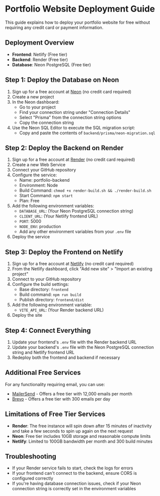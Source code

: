 # Portfolio Website Deployment Guide

This guide explains how to deploy your portfolio website for free without requiring any credit card or payment information.

## Deployment Overview

- **Frontend**: Netlify (Free tier)
- **Backend**: Render (Free tier)
- **Database**: Neon PostgreSQL (Free tier)

## Step 1: Deploy the Database on Neon

1. Sign up for a free account at [Neon](https://neon.tech/) (no credit card required)
2. Create a new project
3. In the Neon dashboard:
   - Go to your project
   - Find your connection string under "Connection Details"
   - Select "Prisma" from the connection string options
   - Copy the connection string
4. Use the Neon SQL Editor to execute the SQL migration script:
   - Copy and paste the contents of `backend/prisma/neon-migration.sql`

## Step 2: Deploy the Backend on Render

1. Sign up for a free account at [Render](https://render.com/) (no credit card required)
2. Create a new Web Service
3. Connect your GitHub repository
4. Configure the service:
   - Name: portfolio-backend
   - Environment: Node
   - Build Command: `chmod +x render-build.sh && ./render-build.sh`
   - Start Command: `npm start`
   - Plan: Free
5. Add the following environment variables:
   - `DATABASE_URL`: (Your Neon PostgreSQL connection string)
   - `CLIENT_URL`: (Your Netlify frontend URL)
   - `PORT`: 5000
   - `NODE_ENV`: production
   - Add any other environment variables from your `.env` file
6. Deploy the service

## Step 3: Deploy the Frontend on Netlify

1. Sign up for a free account at [Netlify](https://netlify.com/) (no credit card required)
2. From the Netlify dashboard, click "Add new site" > "Import an existing project"
3. Connect to your GitHub repository
4. Configure the build settings:
   - Base directory: `frontend`
   - Build command: `npm run build`
   - Publish directory: `frontend/dist`
5. Add the following environment variable:
   - `VITE_API_URL`: (Your Render backend URL)
6. Deploy the site

## Step 4: Connect Everything

1. Update your frontend's `.env` file with the Render backend URL
2. Update your backend's `.env` file with the Neon PostgreSQL connection string and Netlify frontend URL
3. Redeploy both the frontend and backend if necessary

## Additional Free Services

For any functionality requiring email, you can use:
- [MailerSend](https://www.mailersend.com/) - Offers a free tier with 12,000 emails per month
- [Brevo](https://www.brevo.com/) - Offers a free tier with 300 emails per day

## Limitations of Free Tier Services

- **Render**: The free instance will spin down after 15 minutes of inactivity and take a few seconds to spin up again on the next request
- **Neon**: Free tier includes 10GB storage and reasonable compute limits
- **Netlify**: Limited to 100GB bandwidth per month and 300 build minutes

## Troubleshooting

- If your Render service fails to start, check the logs for errors
- If your frontend can't connect to the backend, ensure CORS is configured correctly
- If you're having database connection issues, check if your Neon connection string is correctly set in the environment variables 